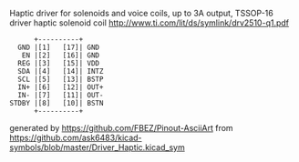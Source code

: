 Haptic driver for solenoids and voice coils, up to 3A output, TSSOP-16
driver haptic solenoid coil
http://www.ti.com/lit/ds/symlink/drv2510-q1.pdf


	      +----------+
	  GND |[1]   [17]| GND
	   EN |[2]   [16]| GND
	  REG |[3]   [15]| VDD
	  SDA |[4]   [14]| INTZ
	  SCL |[5]   [13]| BSTP
	  IN+ |[6]   [12]| OUT+
	  IN- |[7]   [11]| OUT-
	STDBY |[8]   [10]| BSTN
	      +----------+


generated by https://github.com/FBEZ/Pinout-AsciiArt from https://github.com/ask6483/kicad-symbols/blob/master/Driver_Haptic.kicad_sym